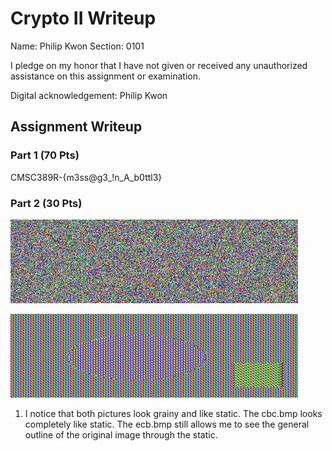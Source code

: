 # Crypto II Writeup

Name: Philip Kwon
Section: 0101

I pledge on my honor that I have not given or received any unauthorized
assistance on this assignment or examination.

Digital acknowledgement: Philip Kwon

## Assignment Writeup

### Part 1 (70 Pts)

CMSC389R-{m3ss@g3_!n_A_b0ttl3}


### Part 2 (30 Pts)

![cbc.bmp](./cbc.bmp)

![ecb.bmp](./ecb.bmp)

1. I notice that both pictures look grainy and like static. The cbc.bmp looks completely like static. The ecb.bmp still allows me to see the general outline of the original image through the static.

